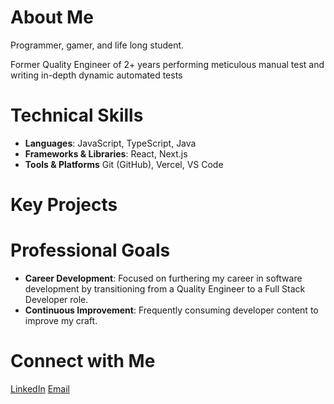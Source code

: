# About Me
Programmer, gamer, and life long student. 

Former Quality Engineer of 2+ years performing meticulous manual test and writing in-depth dynamic automated tests

# Technical Skills

* **Languages**: JavaScript, TypeScript, Java
* **Frameworks & Libraries**: React, Next.js
* **Tools & Platforms** Git (GitHub), Vercel, VS Code

# Key Projects

# Professional Goals

* **Career Development**: Focused on furthering my career in software development by transitioning from a Quality Engineer to a Full Stack Developer role.
* **Continuous Improvement**: Frequently consuming developer content to improve my craft.

# Connect with Me
[LinkedIn](https://www.linkedin.com/in/brendan-leighton/)
[Email](br3ndan.l8n@gmail.com)

<!--

Example of what to have: https://github.com/jeromehardaway

**Brendan-Leighton/Brendan-Leighton** is a ✨ _special_ ✨ repository because its `README.md` (this file) appears on your GitHub profile.

Here are some ideas to get you started:

- 🔭 I’m currently working on ...
- 🌱 I’m currently learning ...
- 👯 I’m looking to collaborate on ...
- 🤔 I’m looking for help with ...
- 💬 Ask me about ...
- 📫 How to reach me: ...
- 😄 Pronouns: ...
- ⚡ Fun fact: ...
-->
